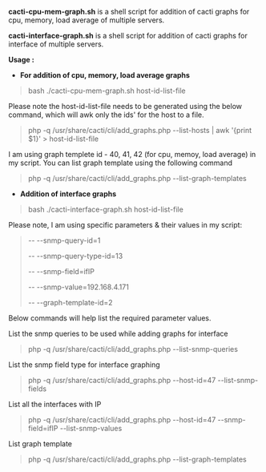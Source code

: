 **cacti-cpu-mem-graph.sh** is a shell script for addition of cacti graphs for cpu, memory, load average of multiple servers.

**cacti-interface-graph.sh** is a shell script for addition of cacti graphs for interface of multiple servers.

**Usage :**

* **For addition of cpu, memory, load average graphs**

> bash ./cacti-cpu-mem-graph.sh    host-id-list-file

Please note the host-id-list-file needs to be generated using the below command, which will awk only the ids' for the host to a file.  

> php -q /usr/share/cacti/cli/add_graphs.php --list-hosts | awk '{print $1}' > host-id-list-file

I am using graph templete id - 40, 41, 42 (for cpu, memoy, load average) in my script. You can list graph template using the following command 

> php -q /usr/share/cacti/cli/add_graphs.php --list-graph-templates


* **Addition of interface graphs**

> bash ./cacti-interface-graph.sh   host-id-list-file

Please note, I am using specific parameters & their values in my script:
> -- --snmp-query-id=1 
>
> -- --snmp-query-type-id=13 
>
> -- --snmp-field=ifIP 
>
> -- --snmp-value=192.168.4.171 
>
> -- --graph-template-id=2 

Below commands will help list the required parameter values.

List the snmp queries to be used while adding graphs for interface 

> php -q /usr/share/cacti/cli/add_graphs.php --list-snmp-queries

List the snmp field type for interface graphing

> php -q /usr/share/cacti/cli/add_graphs.php --host-id=47 --list-snmp-fields

List all the interfaces with IP

> php -q /usr/share/cacti/cli/add_graphs.php --host-id=47 --snmp-field=ifIP --list-snmp-values 

List graph template  

> php -q /usr/share/cacti/cli/add_graphs.php --list-graph-templates





